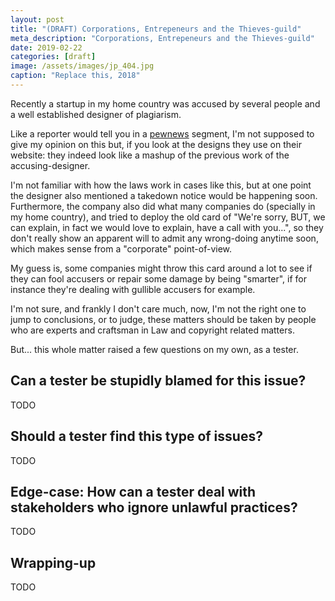 ```yaml
---
layout: post
title: "(DRAFT) Corporations, Entrepeneurs and the Thieves-guild"
meta_description: "Corporations, Entrepeneurs and the Thieves-guild"
date: 2019-02-22
categories: [draft]
image: /assets/images/jp_404.jpg
caption: "Replace this, 2018"
---
```



Recently a startup in my home country was accused by several people and a well established designer of plagiarism.

Like a reporter would tell you in a [pewnews]() segment, I'm not supposed to give my opinion on this but, if you look at the designs they use on their website: they indeed look like a mashup of the previous work of the accusing-designer.

I'm not familiar with how the laws work in cases like this, but at one point the designer also mentioned a takedown notice would be happening soon. Furthermore, the company also did what many companies do (specially in my home country), and tried to deploy the old card of "We're sorry, BUT, we can explain, in fact we would love to explain, have a call with you...", so they don't really show an apparent will to admit any wrong-doing anytime soon, which makes sense from a "corporate" point-of-view.

My guess is, some companies might throw this card around a lot to see if they can fool accusers or repair some damage by being "smarter", if for instance they're dealing with gullible accusers for example.

I'm not sure, and frankly I don't care much, now, I'm not the right one to jump to conclusions, or to judge, these matters should be taken by people who are experts and craftsman in Law and copyright related matters.

But... this whole matter raised a few questions on my own, as a tester.

## Can a tester be stupidly blamed for this issue?

TODO

## Should a tester find this type of issues?

TODO

## Edge-case: How can a tester deal with stakeholders who ignore unlawful practices?

TODO

## Wrapping-up

TODO